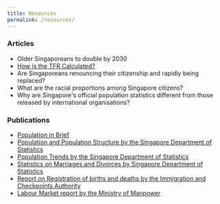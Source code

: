 ```yaml
---
title: Resources
permalink: /resources/
---
```


### Articles ###

* Older Singaporeans to double by 2030 
* [How is the TFR Calculated?](/media-centre/articles/how-is-the-tfr-calculated) 
* Are Singaporeans renouncing their citizenship and rapidly being replaced? 
* What are the racial proportions among Singapore citizens? 
* Why are Singapore's official population statistics different from those released by international organisations? 
  
### Publications ###

* [Population in Brief](/media-centre/publications/population-in-brief)
* [Population and Population Structure by the Singapore Department of Statistics](https://www.singstat.gov.sg/find-data/search-by-theme/population/population-and-population-structure/latest-data)
* [Population Trends by the Singapore Department of Statistics](https://www.singstat.gov.sg/publications/population-trends)
* [Statistics on Marriages and Divorces by Singapore Department of Statistics](https://www.singstat.gov.sg/find-data/search-by-theme/population/marital-status-marriages-and-divorces/latest-data)
* [Report on Registration of births and deaths by the Immigration and Checkpoints Authority](https://www.ica.gov.sg/docs/default-source/ica/stats/annual-bd-statistics/stats_2018_annual_rbd_report.pdf)
* [Labour Market report by the Ministry of Manpower](https://stats.mom.gov.sg/Pages/Labour-Market-Report-4Q-2019.aspx)
